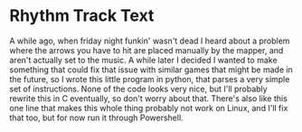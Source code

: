 # Rhythm Track Text
 A while ago, when friday night funkin' wasn't dead I heard about a problem where the arrows you have to hit are placed manually by the mapper, and aren't actually set to the music. A while later I decided I wanted to make something that could fix that issue with similar games that might be made in the future, so I wrote this little program in python, that parses a very simple set of instructions. None of the code looks very nice, but I'll probably rewrite this in C eventually, so don't worry about that. There's also like this one line that makes this whole thing probably not work on Linux, and I'll fix that too, but for now run it through Powershell.